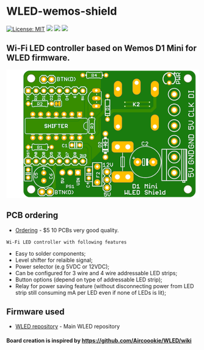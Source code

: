 # WLED-wemos-shield
[![License: MIT](https://img.shields.io/badge/License-MIT-blue.svg?style=flat-square)](https://github.com/srg74/WLED-wemos-shield/blob/master/LICENSE)
[![](https://img.shields.io/static/v1?label=Localized&message=firmware&color=blue&style=flat-square)](/resources/FIRMWARE/BIN)
[![](https://img.shields.io/static/v1?label=WLED&message=firmware&color=green&style=flat-square)](https://github.com/Aircoookie/WLED/releases)
[![](https://img.shields.io/static/v1?label=WLED&message=app&color=green&style=flat-square)](https://github.com/Aircoookie/WLED-App)
## Wi-Fi LED controller based on Wemos D1 Mini for WLED firmware.
![Controller](resources/WLED_Wemos_top.png)
## PCB ordering
-   [Ordering](https://www.pcbway.com/project/shareproject/WLED_wemos_shield.html) - $5 10 PCBs very good quality.
```
Wi-Fi LED controller with following features
```
-   Easy to solder components;
-   Level shifter for relaible signal;
-   Power selector (e.g 5VDC or 12VDC);
-   Can be configured for 3 wire and 4 wire addressable LED strips;
-   Button options (depend on type of addressable LED strip);
-   Relay for power saving feature (without disconnecting power from LED strip still consuming mA per LED even if none of LEDs is lit);

## Firmware used
-   [WLED repository](https://github.com/Aircoookie/WLED) - Main WLED repository

#### Board creation is inspired by https://github.com/Aircoookie/WLED/wiki
